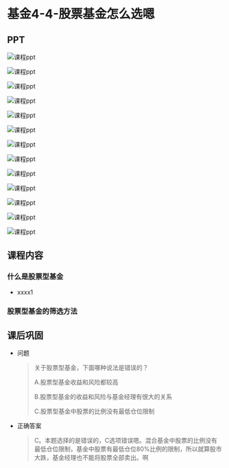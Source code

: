 # 基金4-4-股票基金怎么选嗯

## PPT

![课程ppt](assets/4-4-1.jpeg)

![课程ppt](assets/4-4-2.jpeg)

![课程ppt](assets/4-4-3.jpeg)

![课程ppt](assets/4-4-4.jpeg)

![课程ppt](assets/4-4-5.jpeg)

![课程ppt](assets/4-4-6.jpeg)

![课程ppt](assets/4-4-7.jpeg)

![课程ppt](assets/4-4-8.jpeg)

![课程ppt](assets/4-4-9.jpeg)

![课程ppt](assets/4-4-10.jpeg)

![课程ppt](assets/4-4-11.jpeg)

![课程ppt](assets/4-4-12.jpeg)

![课程ppt](assets/4-4-13.jpeg)

## 课程内容

### 什么是股票型基金

- xxxx1

  > 

### 股票型基金的筛选方法

## 课后巩固

- 问题

  > 关于股票型基金，下面哪种说法是错误的？
  >
  > A.股票型基金收益和风险都较高
  >
  > B.股票型基金的收益和风险与基金经理有很大的关系
  >
  > C.股票型基金中股票的比例没有最低仓位限制

- 正确答案

  > C。本题选择的是错误的，C选项错误嗯。混合基金中股票的比例没有最低仓位限制，基金中股票有最低仓位80%比例的限制，所以就算股市大跌，基金经理也不能将股票全部卖出。啊
